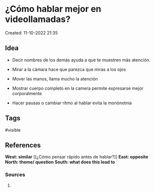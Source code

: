 # ¿Cómo hablar mejor en videollamadas?

Created: 11-10-2022 21:35

## <span class="pink"> **Idea** </span>
* Decir nombres de los demás ayuda a que te muestren más atención.

* Mirar a la cámara hace que parezca que miras a los ojos

* Mover las manos, llama mucho la atención

* Mostrar cuerpo completo en la camera permite expresarse mejor corporalmente

* Hacer pausas o cambiar ritmo al hablar evita la monónotnia

## <span class="orange"> **Tags**</span>
<span class="tag"> #visible</span> 

## <span class="green"> **References**</span>
<span class="blue"> **West: similar** </span>
[[¿Cómo pensar rápido antes de hablar?]]
<span class="blue"> **East: opposite** </span>
<span class="blue"> **North: theme/ question** </span>
<span class="blue"> **South: what does this lead to** </span>

### <span class="purple"> **Sources**</span>
1. 